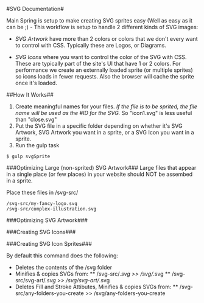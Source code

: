 #SVG Documentation#

Main Spring is setup to make creating SVG sprites easy (Well as easy as it can be ;) - This workflow is setup to handle 2 different kinds of SVG images:

* _SVG Artwork_ have more than 2 colors or colors that we don't every want to control with CSS. Typically these are Logos, or Diagrams.

* _SVG Icons_ where you want to control the color of the SVG with CSS. These are typically part of the site's UI that have 1 or 2 colors. For performance we create an externally loaded sprite (or multiple sprites) so icons loads in fewer requests. Also the browser will cache the sprite once it's loaded.

##How It Works##

1. Create meaningful names for your files. _If the file is to be sprited, the file name will be used as the #ID for the SVG._ So "icon1.svg" is less useful than "close.svg"
2. Put the SVG file in a specific folder depending on whether it's SVG Artwork, SVG Artwork you want in a sprite, or a SVG Icon you want in a sprite.
3. Run the gulp task
```
$ gulp svgSprite
```

###Optimizing Large (non-sprited) SVG Artwork###
Large files that appear in a single place (or few places) in your website should NOT be assembed in a sprite.

Place these files in /svg-src/
```
/svg-src/my-fancy-logo.svg
/svg-src/complex-illustration.svg
```
###Optimizing SVG Artwork###

###Creating SVG Icons###

###Creating SVG Icon Sprites###





By default this command does the following:

* Deletes the contents of the /svg folder
* Minifies & copies SVGs from:
** /svg-src/*.svg >> /svg/*.svg
** /svg-src/svg-art/*.svg >> /svg/svg-art/*.svg
* Deletes Fill and Stroke Attibutes, Minifies & copies SVGs from:
** /svg-src/any-folders-you-create >> /svg/any-folders-you-create
